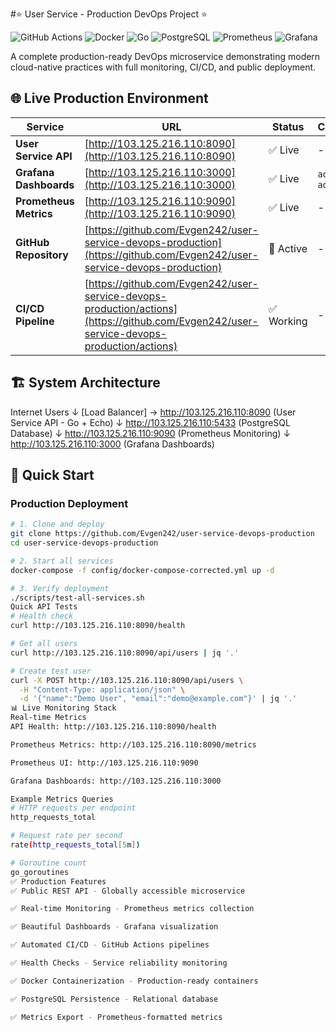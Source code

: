#⭐ User Service - Production DevOps Project ⭐

![GitHub Actions](https://img.shields.io/badge/GitHub_Actions-CI/CD-blue)
![Docker](https://img.shields.io/badge/Docker-Containerized-green)
![Go](https://img.shields.io/badge/Go-1.21-success)
![PostgreSQL](https://img.shields.io/badge/PostgreSQL-15-informational)
![Prometheus](https://img.shields.io/badge/Prometheus-Monitoring-orange)
![Grafana](https://img.shields.io/badge/Grafana-Dashboards-yellow)

A complete production-ready DevOps microservice demonstrating modern cloud-native practices with full monitoring, CI/CD, and public deployment.

## 🌐 Live Production Environment

| Service | URL | Status | Credentials |
|---------|-----|---------|-------------|
| **User Service API** | [http://103.125.216.110:8090](http://103.125.216.110:8090) | ✅ Live | - |
| **Grafana Dashboards** | [http://103.125.216.110:3000](http://103.125.216.110:3000) | ✅ Live | `admin` / `admin123` |
| **Prometheus Metrics** | [http://103.125.216.110:9090](http://103.125.216.110:9090) | ✅ Live | - |
| **GitHub Repository** | [https://github.com/Evgen242/user-service-devops-production](https://github.com/Evgen242/user-service-devops-production) | 🔄 Active | - |
| **CI/CD Pipeline** | [https://github.com/Evgen242/user-service-devops-production/actions](https://github.com/Evgen242/user-service-devops-production/actions) | ✅ Working | - |

## 🏗️ System Architecture
Internet Users
↓
[Load Balancer] → http://103.125.216.110:8090 (User Service API - Go + Echo)
↓
http://103.125.216.110:5433 (PostgreSQL Database)
↓
http://103.125.216.110:9090 (Prometheus Monitoring)
↓
http://103.125.216.110:3000 (Grafana Dashboards)
## 🚀 Quick Start

### Production Deployment
```bash
# 1. Clone and deploy
git clone https://github.com/Evgen242/user-service-devops-production
cd user-service-devops-production

# 2. Start all services
docker-compose -f config/docker-compose-corrected.yml up -d

# 3. Verify deployment
./scripts/test-all-services.sh
Quick API Tests
# Health check
curl http://103.125.216.110:8090/health

# Get all users  
curl http://103.125.216.110:8090/api/users | jq '.'

# Create test user
curl -X POST http://103.125.216.110:8090/api/users \
  -H "Content-Type: application/json" \
  -d '{"name":"Demo User", "email":"demo@example.com"}' | jq '.'
📊 Live Monitoring Stack
Real-time Metrics
API Health: http://103.125.216.110:8090/health

Prometheus Metrics: http://103.125.216.110:8090/metrics

Prometheus UI: http://103.125.216.110:9090

Grafana Dashboards: http://103.125.216.110:3000

Example Metrics Queries
# HTTP requests per endpoint
http_requests_total

# Request rate per second
rate(http_requests_total[5m])

# Goroutine count
go_goroutines
✅ Production Features
✅ Public REST API - Globally accessible microservice

✅ Real-time Monitoring - Prometheus metrics collection

✅ Beautiful Dashboards - Grafana visualization

✅ Automated CI/CD - GitHub Actions pipelines

✅ Health Checks - Service reliability monitoring

✅ Docker Containerization - Production-ready containers

✅ PostgreSQL Persistence - Relational database

✅ Metrics Export - Prometheus-formatted metrics
